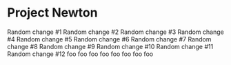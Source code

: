 # Project Newton

Random change #1
Random change #2
Random change #3
Random change #4
Random change #5
Random change #6
Random change #7
Random change #8
Random change #9
Random change #10
Random change #11
Random change #12
foo
foo
foo
foo
foo
foo
foo
foo
